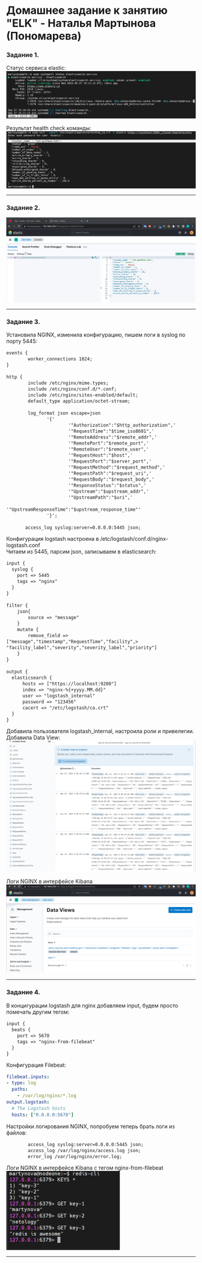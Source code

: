# Домашнее задание к занятию "ELK" - Наталья Мартынова (Пономарева)

### Задание 1.

Статус сервиса elastic: 
![Снимок1](https://github.com/NatoshFehn/hw-sdb-03/blob/main/Снимок1.png)   

Результат health check команды: 
![Снимок2](https://github.com/NatoshFehn/hw-sdb-03/blob/main/Снимок2.png)    

---

### Задание 2.

![Снимок3](https://github.com/NatoshFehn/hw-sdb-03/blob/main/Снимок3.png)  

---

### Задание 3.

Установила NGINX, изменила конфигурацию, пишем логи в syslog по порту 5445:  

```
events {
        worker_connections 1024;
}
 
http {
        include /etc/nginx/mime.types;
        include /etc/nginx/conf.d/*.conf;
        include /etc/nginx/sites-enabled/default;
        default_type application/octet-stream;

        log_format json escape=json
               '{'
                       '"Authorization":"$http_authorization",'
                       '"RequestTime":"$time_iso8601",'
                       '"RemoteAddress":"$remote_addr",'
                       '"RemotePort":"$remote_port",'
                       '"RemoteUser":"$remote_user",'
                       '"RequestHost":"$host",'
                       '"RequestPort":"$server_port",'
                       '"RequestMethod":"$request_method",'
                       '"RequestPath":"$request_uri",'
                       '"RequestBody":"$request_body",'
                       '"ResponseStatus":"$status",'
                       '"Upstream":"$upstream_addr",'
                       '"UpstreamPath":"$uri",'
                       '"UpstreamResponseTime":"$upstream_response_time"'
               '}';
 
       access_log syslog:server=0.0.0.0:5445 json;
```   
 
Конфигурация logstash настроена в /etc/logstash/conf.d/nginx-logstash.conf   
Читаем из 5445, парсим json, записываем в elasticsearch:

```
input {
  syslog {
    port => 5445
    tags => "nginx"
  }
}
 
filter {
    json{
        source => "message"
    }
    mutate {
        remove_field => ["message","timestamp","RequestTime","facility",> "facility_label","severity","severity_label","priority"]
    }
}
 
output {
  elasticsearch {
      hosts => ["https://localhost:9200"]
      index => "nginx-%{+yyyy.MM.dd}"
      user => "logstash_internal"
      password => "123456"
      cacert => "/etc/logstash/ca.crt"
  }
}
```  
 
Добавила пользователя logstash_internal, настроила роли и привелегии. Добавила Data  View:  
![Снимок4](https://github.com/NatoshFehn/hw-sdb-03/blob/main/Снимок4.png) 
 
Логи NGINX в интерфейсе Kibana
![Снимок5](https://github.com/NatoshFehn/hw-sdb-03/blob/main/Снимок5.png) 

---

### Задание 4.

В концигурации logstash для nginx добавляем input, будем просто помечать другим тегом:
```
input {
  beats {
    port => 5678
    tags => "nginx-from-filebeat"
  }
}
```
 
Конфигурация Filebeat:

```yml
filebeat.inputs:
- type: log
  paths:
    - /var/log/nginx/*.log
output.logstash:
  # The Logstash hosts
  hosts: ["0.0.0.0:5678"]
```
 
Настройки логирования NGINX, попробуем теперь брать логи из файлов:
```
        access_log syslog:server=0.0.0.0:5445 json;
        access_log /var/log/nginx/access.log json;
        error_log /var/log/nginx/error.log;
```
Логи NGINX в интерфейсе Kibana с тегом nginx-from-filebeat
![Снимок6](https://github.com/NatoshFehn/hw-sdb-02/blob/main/Снимок6.png) 

---
